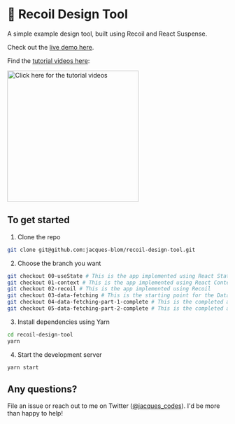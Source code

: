 # 🎨 Recoil Design Tool

A simple example design tool, built using Recoil and React Suspense.

Check out the [live demo here](https://recoil-design-tool.jacquesblom.com/).

Find the [tutorial videos here](https://www.youtube.com/watch?v=Hkd9gMYuYu4&list=PLY-nQKxN_zxBmZJBXQYPQOqOI5C6IdNxH&index=2):

<a href="https://www.youtube.com/watch?v=Hkd9gMYuYu4&list=PLY-nQKxN_zxBmZJBXQYPQOqOI5C6IdNxH&index=2"><img alt="Click here for the tutorial videos" src="https://raw.githubusercontent.com/jacques-blom/recoil-design-tool/01-context/video.png" width="300" /></a>

## To get started

1. Clone the repo

```bash
git clone git@github.com:jacques-blom/recoil-design-tool.git
```

2. Choose the branch you want

```bash
git checkout 00-useState # This is the app implemented using React State (clone this to follow along with the video)
git checkout 01-context # This is the app implemented using React Context
git checkout 02-recoil # This is the app implemented using Recoil
git checkout 03-data-fetching # This is the starting point for the Data Fetching video
git checkout 04-data-fetching-part-1-complete # This is the completed app after Data Fetching Part 1
git checkout 05-data-fetching-part-2-complete # This is the completed app after Data Fetching Part 2
```

3. Install dependencies using Yarn

```bash
cd recoil-design-tool
yarn
```

4. Start the development server

```bash
yarn start
```

## Any questions?

File an issue or reach out to me on Twitter ([@jacques_codes](https://twitter.com/jacques_codes)). I'd be more than happy to help!
